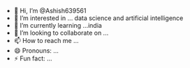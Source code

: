 - 👋 Hi, I’m @Ashish639561
- 👀 I’m interested in ... data science and artificial intelligence
- 🌱 I’m currently learning ...india
- 💞️ I’m looking to collaborate on ...
- 📫 How to reach me ...
- 😄 Pronouns: ...
- ⚡ Fun fact: ...

<!---
Ashish639561/Ashish639561 is a ✨ special ✨ repository because its `README.md` (this file) appears on your GitHub profile.
You can click the Preview link to take a look at your changes.
--->
